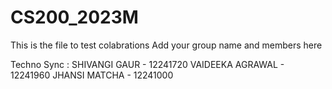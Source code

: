 # CS200_2023M

This is the file to test colabrations
Add your group name and members here

Techno Sync :       SHIVANGI GAUR - 12241720
                    VAIDEEKA AGRAWAL - 12241960
                    JHANSI MATCHA - 12241000
